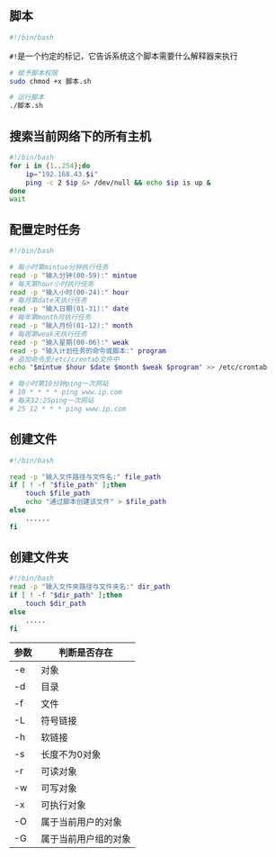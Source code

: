 <!--
 * @Description: 
 * @Version: 1.0
 * @Author: Li Yuanhao
 * @Email: dalao_li@163.com
 * @Date: 2021-01-16 17:59:34
 * @LastEditors: DaLao
 * @LastEditTime: 2021-11-28 20:17:12
--> 

## 脚本

```sh
#!/bin/bash
```

`#!`是一个约定的标记，它告诉系统这个脚本需要什么解释器来执行

```sh
# 赋予脚本权限
sudo chmod +x 脚本.sh

# 运行脚本
./脚本.sh
```

## 搜索当前网络下的所有主机
```sh
#!/bin/bash
for i in {1..254};do
    ip="192.168.43.$i"
    ping -c 2 $ip &> /dev/null && echo $ip is up &
done
wait
```

## 配置定时任务

```sh
#!/bin/bash

# 每小时第mintue分钟执行任务
read -p "输入分钟(00‐59):" mintue
# 每天第hour小时执行任务
read -p "输入小时(00‐24):" hour
# 每月第date天执行任务
read -p "输入日期(01‐31):" date
# 每年第month月执行任务
read -p "输入月份(01‐12):" month
# 每周第weak天执行任务
read -p "输入星期(00‐06):" weak
read -p "输入计划任务的命令或脚本:" program
# 追加命令至/etc/crontab文件中
echo "$mintue $hour $date $month $weak $program" >> /etc/crontab
```

```sh
# 每小时第10分钟ping一次网站
# 10 * * * * ping www.ip.com 
# 每天12:25ping一次网站
# 25 12 * * * ping www.ip.com 
```

## 创建文件

```sh
#!/bin/bash

read -p "输入文件路径与文件名:" file_path
if [ ! -f "$file_path" ];then
    touch $file_path
    echo "通过脚本创建该文件" > $file_path
else
    ......
fi
```

## 创建文件夹
  
```sh
#!/bin/bash
read -p "输入文件夹路径与文件夹名:" dir_path
if [ ! -f "$dir_path" ];then
    touch $dir_path
else
    .....
fi
```

| 参数 | 判断是否存在         |
| ---- | -------------------- |
| -e   | 对象                 |
| -d   | 目录                 |
| -f   | 文件                 |
| -L   | 符号链接             |
| -h   | 软链接               |
| -s   | 长度不为0对象        |
| -r   | 可读对象             |
| -w   | 可写对象             |
| -x   | 可执行对象           |
| -O   | 属于当前用户的对象   |
| -G   | 属于当前用户组的对象 |